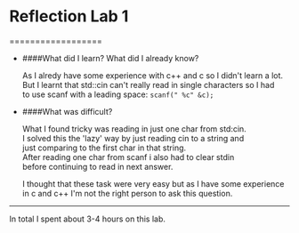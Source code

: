 # Reflection Lab 1
==================

- ####What did I learn? What did I already know?

    As I alredy have some experience with c++ and c so I didn't learn a lot.   
    But I learnt that std::cin can't really read in single characters so I had  
    to use scanf with a leading space: `scanf(" %c" &c);`

- ####What was difficult? 

    What I found tricky was reading in just one char from std:cin.   
    I solved this the 'lazy' way by just reading cin to a string and  
    just comparing to the first char in that string.   
    After reading one char from scanf i also had to clear stdin   
    before continuing to read in next answer.

    I thought that these task were very easy but as I have some experience  
    in c and c++ I'm not the right person to ask this question.

--------------------
In total I spent about 3-4 hours on this lab.
